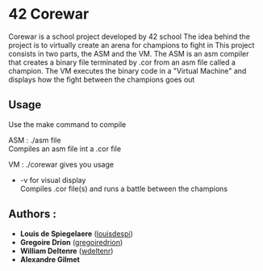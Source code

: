 # 42 Corewar
Corewar is a school project developed by 42 school
The idea behind the project is to virtually create an arena for champions to fight in
This project consists in two parts, the ASM and the VM.
The ASM is an asm compiler that creates a binary file terminated by .cor from an asm file called a champion.
The VM executes the binary code in a "Virtual Machine" and displays how the fight between the champions goes out

## Usage
Use the make command to compile

ASM :
./asm file\
Compiles an asm file int a .cor file

VM :
./corewar gives you usage
- -v for visual display\
Compiles .cor file(s) and runs a battle between the champions

## Authors :
- **Louis de Spiegelaere** ([louisdespi](https://github.com/louisdespi))
- **Gregoire Drion** ([gregoiredrion](https://github.com/gregoiredrion))
- **William Deltenre** ([wdeltenr](https://github.com/wdeltenre))
- **Alexandre Gilmet**

